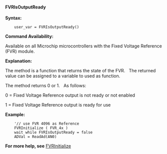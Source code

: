 <div class="section">

<div class="titlepage">

<div>

<div>

#### <span id="fvrisoutputready"></span>FVRIsOutputReady

</div>

</div>

</div>

<span class="strong">**Syntax:**</span>

``` screen
    user_var = FVRIsOutputReady()
```

<span class="strong">**Command Availability:**</span>

Available on all Microchip microcontrollers with the Fixed Voltage
Reference (FVR) module.

<span class="strong">**Explanation:**</span>

The method is a function that returns the state of the FVR.   The
returned value can be assigned to a variable to used as function.

The method returns 0 or 1.   As follows:

0 = Fixed Voltage Reference output is not ready or not enabled

1 = Fixed Voltage Reference output is ready for use

<span class="strong">**Example:**</span>

``` screen
    '// use FVR 4096 as Reference
    FVRInitialize ( FVR_4x )
    wait while FVRIsOutputReady = false
    ADVal = ReadAd(AN0)
```

<span class="strong">**For more help, see**</span>
<a href="fvrinitialize" class="link" title="FVRInitialize">FVRInitialize</a>

</div>
